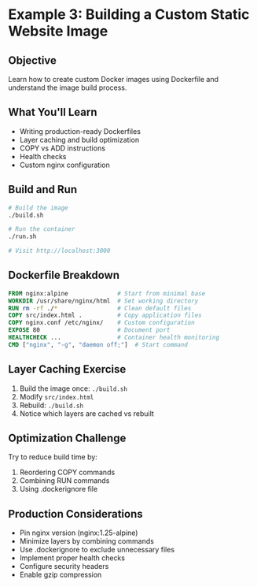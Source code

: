 # Example 3: Building a Custom Static Website Image

## Objective
Learn how to create custom Docker images using Dockerfile and understand the image build process.

## What You'll Learn
- Writing production-ready Dockerfiles
- Layer caching and build optimization
- COPY vs ADD instructions
- Health checks
- Custom nginx configuration

## Build and Run

```bash
# Build the image
./build.sh

# Run the container
./run.sh

# Visit http://localhost:3000
```

## Dockerfile Breakdown

```dockerfile
FROM nginx:alpine              # Start from minimal base
WORKDIR /usr/share/nginx/html  # Set working directory
RUN rm -rf ./*                 # Clean default files
COPY src/index.html .          # Copy application files
COPY nginx.conf /etc/nginx/    # Custom configuration
EXPOSE 80                      # Document port
HEALTHCHECK ...                # Container health monitoring
CMD ["nginx", "-g", "daemon off;"]  # Start command
```

## Layer Caching Exercise

1. Build the image once: `./build.sh`
2. Modify `src/index.html`
3. Rebuild: `./build.sh`
4. Notice which layers are cached vs rebuilt

## Optimization Challenge

Try to reduce build time by:
1. Reordering COPY commands
2. Combining RUN commands
3. Using .dockerignore file

## Production Considerations

- Pin nginx version (nginx:1.25-alpine)
- Minimize layers by combining commands
- Use .dockerignore to exclude unnecessary files
- Implement proper health checks
- Configure security headers
- Enable gzip compression
